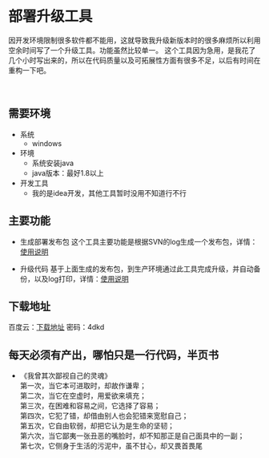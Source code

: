# 部署升级工具

因开发环境限制很多软件都不能用，这就导致我升级新版本时的很多麻烦所以利用空余时间写了一个升级工具。功能虽然比较单一。
这个工具因为急用，是我花了几个小时写出来的，所以在代码质量以及可拓展性方面有很多不足，以后有时间在重构一下吧。

<br>
 
## 需要环境
 * 系统
	 * windows
 * 环境
	 * 系统安装java
	 * java版本：最好1.8以上
 * 开发工具
	 * 我的是idea开发，其他工具暂时没用不知道行不行

## 主要功能

* 生成部署发布包
  这个工具主要功能是根据SVN的log生成一个发布包，详情：[使用说明](https://github.com/shanyao19940801/deploy-tool/blob/master/deploy.md)

* 升级代码
  基于上面生成的发布包，到生产环境通过此工具完成升级，并自动备份，以及log打印，详情：[使用说明](https://github.com/shanyao19940801/deploy-tool/blob/master/upgrade.md)

## 下载地址

百度云：[下载地址](https://pan.baidu.com/s/19NfArStWhiWAQi2L4POdmA) 密码：4dkd

## 每天必须有产出，哪怕只是一行代码，半页书
* 《我曾其次鄙视自己的灵魂》<br>
第一次，当它本可进取时，却故作谦卑；<br>
第二次，当它在空虚时，用爱欲来填充；<br>
第三次，在困难和容易之间，它选择了容易；<br>
第四次，它犯了错，却借由别人也会犯错来宽慰自己；<br>
第五次，它自由软弱，却把它认为是生命的坚韧；<br>
第六次，当它鄙夷一张丑恶的嘴脸时，却不知那正是自己面具中的一副；<br>
第七次，它侧身于生活的污泥中，虽不甘心，却又畏首畏尾<br>